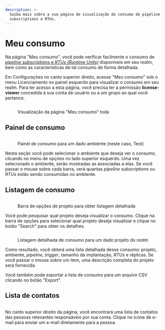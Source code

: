 ```yaml
---
description: >-
  Saiba mais sobre a sua página de visualização de consumo de pipeline
  subscriptions e RTUs.
---
```


# Meu consumo

Na página "Meu consumo", você pode verificar facilmente o consumo de [_pipeline subscriptions_ e _RTUs (Runtime Units)_](https://docs.digibee.com/documentation/v/pt-br/geral/modelo-baseado-em-subscription) disponíveis em seu _realm_, bem como as características de tal consumo de forma detalhada.

Em Configurações no canto superior direito, acesse "Meu consumo" sob o menu Licenciamento no painel esquerdo para visualizar o consumo em seu realm. Para ter acesso a esta página, você precisa ter a permissão **license-viewer** concedida à sua conta de usuário ou a um grupo ao qual você pertence.

<figure><img src="https://lh5.googleusercontent.com/t1vqrrqhq8goF_yfFiOtIzlqWjowxKUKYDAYAkHeXeQLh4Hki-x-2OcmKYMMEeYZUl8SyinqFDEpcwlETww1ZAEQHImczX6QZUa-JPHvkjs5nMA23ZCnzmt3mNsnHTjX-naJuwcJYkXeIsv4mXF99ynR2yIzN1hQOb_kByGytR4zqZQdO3svQzhRZvWibw" alt=""><figcaption><p>Visualização da página "Meu consumo" toda</p></figcaption></figure>

## Painel de consumo

<figure><img src="https://lh3.googleusercontent.com/9GqKDk5VgKLQ0UqPXb1KeINSZdEAGkknUNV0GEC_NDg9EJYcJnMcc4nwg_0e5bvOu0wWWWw8qFAG0yrh9-H7KjyoVcyti-eRu5vwNyiP1yBTaf-f9noW0_YzLspwAYkihLQtLssbu8vaO-6giQyaDGFmDjVlk6zBsgDbxtXlnyYzteFOk9ifBd_NUtlayQ" alt=""><figcaption><p>Painel de consumo para um dado ambiente (neste caso, Test)</p></figcaption></figure>

Nesta seção você pode selecionar o ambiente que deseja ver o consumo, clicando no menu de opções no lado superior esquerdo. Uma vez selecionado o ambiente, serão mostradas as associadas a elas. Se você passar o mouse sobre cada barra, verá quantas _pipeline subscriptions_ ou _RTUs_ estão sendo consumidas no ambiente.

## Listagem de consumo

<figure><img src="https://lh3.googleusercontent.com/MTCx3Snwr_a2VlnUmpAHyKw0foY8nbk2v3axz07N7W9YPhWX_LO2bvrwzKhU_pJEgr19Pr2K1jzn4n6oc6SYDKt_Pm1TCxnjgugs3UakteYZ4RkSLWa_DTfwL3o5r8XPCfBcwI-ihaRst5po1xaDOtotrU_fsTED3EdOqH7g8vdZQOWIlGIeXLsU2rJIRQ" alt=""><figcaption><p>Barra de opções de projeto para obter listagem detalhada</p></figcaption></figure>

Você pode pesquisar qual projeto deseja visualizar o consumo. Clique na barra de opções para selecionar qual projeto deseja visualizar e clique no botão "Search" para obter os detalhes.

<figure><img src="https://lh5.googleusercontent.com/9hvOdhLSlVRUGrC73DOwspaNp0JMZuKiunfxRSnHqVGNk0aZ2biM34oZedvin_ydBka6YWlp4fcw-0yGA51cxhFQSAkcWigOTLGw-ZcL7muXpuxH5XPv6x5K54aab5c_0in3Q_TgxC5XStA0CaFi-Q_38MWr8K8YdsYePG-FQeaLqZofTPuyggwJlfO0rg" alt=""><figcaption><p>Listagem detalhada de consumo para um dado projeto do <em>realm</em></p></figcaption></figure>

Como resultado, você obterá uma lista detalhada desse consumo: projeto, ambiente, _pipeline_, _trigger_, tamanho da implantação, _RTUs_ e réplicas. Se você passar o mouse sobre um item, uma descrição completa do projeto será fornecida.

Você também pode exportar a lista de consumo para um arquivo CSV clicando no botão "Export".

## Lista de contatos

<figure><img src="https://lh5.googleusercontent.com/Uc7dgMWHsgJvcCHux0bl_a5Wu2Ofd1nRV24KBvlFNZ5UuHoST3DtURyU5MOjLnhHTTJk5_GJ4ZpvaDH2OR-fkcCQ4siUBYZ1Jx99y2-FMt8OhQqtbvjqiLMmHmIZ8lqacj8oKoZa3E4QExky7iqhpGE4qJOykNBV20gtmldlw96FhlCyA8Rid6UBcBCqPg" alt=""><figcaption></figcaption></figure>

No canto superior direito da página, você encontrará uma lista de contatos das pessoas relevantes responsáveis por sua conta. Clique no ícone de e-mail para enviar um e-mail diretamente para a pessoa.
